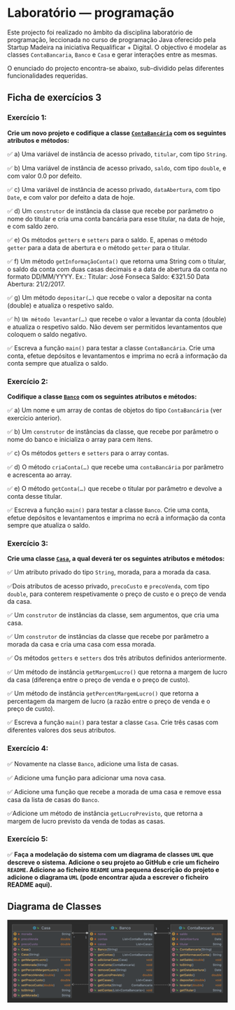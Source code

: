 # Laboratório — programação

Este projecto foi realizado no âmbito da disciplina laboratório de programação, leccionada no curso de programação Java oferecido pela Startup Madeira na iniciativa Requalificar + Digital.
O objectivo é modelar as classes `ContaBancaria`, `Banco` e `Casa` e gerar interações entre as mesmas.

O enunciado do projecto encontra-se abaixo, sub-dividido pelas diferentes funcionalidades requeridas.

## Ficha de exercícios 3

### Exercício 1: 

**Crie um novo projeto e codifique a classe [`ContaBancária`](/src/ficha3/ContaBancaria.java) com os seguintes atributos e métodos:**

:white_check_mark: a) Uma variável de instância de acesso privado, `titular`, com tipo `String`.

:white_check_mark: b) Uma variável de instância de acesso privado, `saldo`, com tipo `double`, e com valor 0.0 por defeito.

:white_check_mark: c) Uma variável de instância de acesso privado, `dataAbertura`, com tipo `Date`, e com valor por defeito a data de hoje.

:white_check_mark: d) Um `construtor` de instância da classe que recebe por parâmetro o nome do titular e cria uma conta bancária para esse
titular, na data de hoje, e com saldo zero.

:white_check_mark: e) Os métodos `getters` e `setters` para o saldo. E, apenas o método `getter` para a data de abertura e o método `getter` para o titular.

:white_check_mark: f) Um método `getInformaçãoConta()` que retorna uma String com o titular, o saldo da conta com duas casas decimais e a
data de abertura da conta no formato DD/MM/YYYY. Ex.: Titular: José Fonseca Saldo: €321.50 Data Abertura: 21/2/2017.

:white_check_mark: g) Um método `depositar(…)` que recebe o valor a depositar na conta (double) e atualiza o respetivo saldo.

:white_check_mark: h) `Um método levantar(…)` que recebe o valor a levantar da conta (double) e atualiza o respetivo saldo. Não devem ser
permitidos levantamentos que coloquem o saldo negativo.

:white_check_mark: Escreva a função `main()` para testar a classe `ContaBancária`. Crie uma conta, efetue depósitos e levantamentos e imprima no ecrã a informação da conta sempre que atualiza o saldo.

### Exercício 2:

**Codifique a classe [`Banco`](/src/ficha3/Banco.java) com os seguintes atributos e métodos:**

:white_check_mark: a) Um nome e um array de contas de objetos do tipo `ContaBancária` (ver exercício anterior).

:white_check_mark: b) Um `construtor` de instâncias da classe, que recebe por parâmetro o nome do banco e inicializa o array para cem itens.

:white_check_mark: c) Os métodos `getters` e `setters` para o array contas.

:white_check_mark: d) O método `criaConta(…)` que recebe uma `contaBancária` por parâmetro e acrescenta ao array.

:white_check_mark: e) O método `getConta(…)` que recebe o titular por parâmetro e devolve a conta desse titular.

:white_check_mark: Escreva a função `main()` para testar a classe `Banco`. Crie uma conta, efetue depósitos e levantamentos e imprima no ecrã a
informação da conta sempre que atualiza o saldo.

### Exercício 3:

**Crie uma classe [`Casa`](/src/ficha3/Casa.java), a qual deverá ter os seguintes atributos e métodos:**

:white_check_mark: Um atributo privado do tipo `String`, morada, para a morada da casa.

:white_check_mark:Dois atributos de acesso privado, `precoCusto` e `precoVenda`, com tipo `double`, para conterem respetivamente o preço de custo e o preço de venda da casa.

:white_check_mark: Um `construtor` de instâncias da classe, sem argumentos, que cria uma casa.

:white_check_mark: Um `construtor` de instâncias da classe que recebe por parâmetro a morada da casa e cria uma casa com essa morada.

:white_check_mark: Os métodos `getters` e `setters` dos três atributos definidos anteriormente.

:white_check_mark: Um método de instância `getMargemLucro()` que retorna a margem de lucro da casa (diferença entre o preço de venda e o preço de custo).

:white_check_mark: Um método de instância `getPercentMargemLucro()` que retorna a percentagem da margem de lucro (a razão entre o preço de venda e o preço de custo).

:white_check_mark: Escreva a função `main()` para testar a classe `Casa`. Crie três casas com
diferentes valores dos seus atributos.


### Exercício 4:

:white_check_mark: Novamente na classe `Banco`, adicione uma lista de casas. 

:white_check_mark: Adicione uma função para adicionar uma nova casa.

:white_check_mark: Adicione uma função que recebe a morada de uma casa e remove essa casa da lista de casas do `Banco`.

:white_check_mark:Adicione um método de instância `getLucroPrevisto`, que retorna a margem de lucro previsto da venda de todas as casas.

### Exercício 5:

:white_check_mark: **Faça a modelação do sistema com um diagrama de classes `UML` que descreve o sistema. Adicione o seu projeto ao GitHub e crie um ficheiro `README`. Adicione ao ficheiro `README` uma pequena descrição do projeto e adicione o diagrama `UML` (pode encontrar ajuda a escrever o ficheiro README aqui).**

## Diagrama de Classes
![Diagrama de classes](/src/ficha3/uml-ficha3.png)
